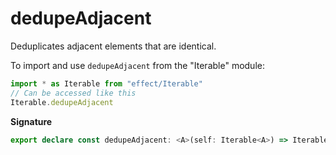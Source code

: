 # dedupeAdjacent

Deduplicates adjacent elements that are identical.

To import and use `dedupeAdjacent` from the "Iterable" module:

```ts
import * as Iterable from "effect/Iterable"
// Can be accessed like this
Iterable.dedupeAdjacent
```

**Signature**

```ts
export declare const dedupeAdjacent: <A>(self: Iterable<A>) => Iterable<A>
```
